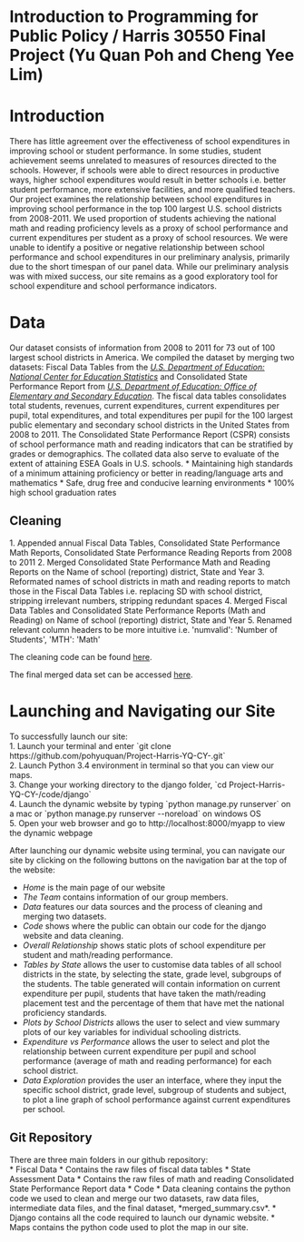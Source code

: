 # Introduction to Programming for Public Policy / Harris 30550 Final Project (Yu Quan Poh and Cheng Yee Lim)

<h1>Introduction</h1>
There has little agreement over the effectiveness of school expenditures in improving school or student performance. In some studies, student achievement seems unrelated to measures of resources directed to the schools. However, if schools were able to direct resources in productive ways, higher school expenditures would result in better schools i.e. better student performance, more extensive facilities, and more qualified teachers. Our project examines the relationship between school expenditures in improving school performance in the top 100 largest U.S. school districts from 2008-2011. We used proportion of students achieving the national math and reading proficiency levels as a proxy of school performance and current expenditures per student as a proxy of school resources. We were unable to identify a positive or negative relationship between school performance and school expenditures in our preliminary analysis, primarily due to the short timespan of our panel data. While our preliminary analysis was with mixed success, our site remains as a good exploratory tool for school expenditure and school performance indicators.

<h1>Data</h1>
Our dataset consists of information from 2008 to 2011 for 73 out of 100 largest school districts in America. We compiled the dataset by merging two datasets: Fiscal Data Tables from the <em><a href = "http://nces.ed.gov/">U.S. Department of Education: National Center for Education Statistics</a></em> and Consolidated State Performance Report from <em><a href = "http://www2.ed.gov/about/offices/list/oese/index.html">U.S. Department of Education: Office of Elementary and Secondary Education</a></em>. The fiscal data tables consolidates total students, revenues, current expenditures, current expenditures per pupil, total expenditures, and total expenditures per pupil for the 100 largest public elementary and secondary school districts in the United States from 2008 to 2011. The Consolidated State Performance Report (CSPR) consists of school performance math and reading indicators that can be stratified by grades or demographics. The collated data also serve to evaluate of the extent of attaining ESEA Goals in U.S. schools.
* Maintaining high standards of a minimum attaining proficiency or better in reading/language arts and mathematics</li>
* Safe, drug free and conducive learning environments
* 100% high school graduation rates

<h2>Cleaning</h2>
1. Appended annual Fiscal Data Tables, Consolidated State Performance Math Reports, Consolidated State Performance Reading Reports  from 2008 to 2011
2. Merged Consolidated State Performance Math and Reading Reports on the Name of school (reporting) district, State and Year
3. Reformated names of school districts in math and reading reports to match those in the Fiscal Data Tables i.e. replacing SD with school district, stripping irrelevant numbers, stripping redundant spaces
4. Merged Fiscal Data Tables and Consolidated State Performance Reports (Math and Reading) on Name of school (reporting) district, State and Year
5. Renamed relevant column headers to be more intuitive i.e. 'numvalid': 'Number of Students', 'MTH': 'Math'

The cleaning code can be found <a href = "https://github.com/pohyuquan/Project-Harris-YQ-CY-/blob/master/code/data_cleaning/data_cleaning.py">here</a>.

The final merged data set can be accessed <a href = "https://github.com/pohyuquan/Project-Harris-YQ-CY-/blob/master/code/data_cleaning/merge_summary.csv">here</a>.

<h1>Launching and Navigating our Site </h1>
To successfully launch our site:<br>
1. Launch your terminal and enter `git clone https://github.com/pohyuquan/Project-Harris-YQ-CY-.git` <br>
2. Launch Python 3.4 environment in terminal so that you can view our maps. <br>
3. Change your working directory to the django folder, `cd Project-Harris-YQ-CY-/code/django` <br>
4. Launch the dynamic website by typing `python manage.py runserver` on a mac or `python manage.py runserver --noreload` on windows OS <br>
5. Open your web browser and go to http://localhost:8000/myapp to view the dynamic webpage 

After launching our dynamic website using terminal, you can navigate our site by clicking on the following buttons on the navigation bar at the top of the website:
* *Home* is the main page of our website 
* *The Team* contains information of our group members. 
* *Data* features our data sources and the process of cleaning and merging two datasets. 
* *Code* shows where the public can obtain our code for the django website and data cleaning.
* *Overall Relationship* shows static plots of school expenditure per student and math/reading performance.
* *Tables by State* allows the user to customise data tables of all school districts in the state, by selecting the state, grade level, subgroups of the students. The table generated will contain information on current expenditure per pupil, students that have taken the math/reading placement test and the percentage of them that have met the national proficiency standards. 
* *Plots by School Districts* allows the user to select and view summary plots of our key variables for individual schooling districts. 
* *Expenditure vs Performance* allows the user to select and plot the relationship between current expenditure per pupil and school performance (average of math and reading performance) for each school district.
* *Data Exploration* provides the user an interface, where they input the specific school district, grade level, subgroup of students and subject, to plot a line graph of school performance against current expenditures per school.

<h2>Git Repository</h2>
There are three main folders in our github repository:<br>
* Fiscal Data
 * Contains the raw files of fiscal data tables
* State Assessment Data
 * Contains the raw files of math and reading Consolidated State Performance Report data
* Code 
 * Data cleaning contains the python code we used to clean and merge our two datasets, raw data files, intermediate data files, and the final dataset, *merged_summary.csv*. 
 * Django contains all the code required to launch our dynamic website.  
 * Maps contains the python code used to plot the map in our site. 
